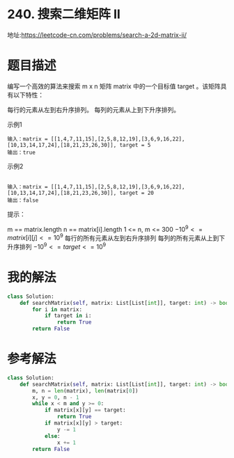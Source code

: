 # 240. 搜索二维矩阵 II
地址:https://leetcode-cn.com/problems/search-a-2d-matrix-ii/



# 题目描述
编写一个高效的算法来搜索 m x n 矩阵 matrix 中的一个目标值 target 。该矩阵具有以下特性：

每行的元素从左到右升序排列。
每列的元素从上到下升序排列。


示例1
```
输入：matrix = [[1,4,7,11,15],[2,5,8,12,19],[3,6,9,16,22],[10,13,14,17,24],[18,21,23,26,30]], target = 5
输出：true

```


示例2
```

输入：matrix = [[1,4,7,11,15],[2,5,8,12,19],[3,6,9,16,22],[10,13,14,17,24],[18,21,23,26,30]], target = 20
输出：false

```

提示：

m == matrix.length
n == matrix[i].length
1 <= n, m <= 300
$-10^9 <= matrix[i][j] <= 10^9$
每行的所有元素从左到右升序排列
每列的所有元素从上到下升序排列
$-10^9 <= target <= 10^9$


# 我的解法

```python
class Solution:
    def searchMatrix(self, matrix: List[List[int]], target: int) -> bool:
        for i in matrix:
            if target in i:
                return True
        return False


```


# 参考解法
```python
class Solution:
    def searchMatrix(self, matrix: List[List[int]], target: int) -> bool:
        m, n = len(matrix), len(matrix[0])
        x, y = 0, n - 1
        while x < m and y >= 0:
            if matrix[x][y] == target:
                return True
            if matrix[x][y] > target:
                y -= 1
            else:
                x += 1
        return False

```
